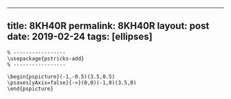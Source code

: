 ---
 title: 8KH40R
 permalink: 8KH40R
 layout: post
 date: 2019-02-24
 tags: [ellipses]
 ---

```latex% Dans le préambule
% -----------------
\usepackage{pstricks-add}
% -----------------

\begin{pspicture}(-1,-0.5)(3.5,0.5)
\psaxes[yAxis=false]{->}(0,0)(-1,0)(3.5,0)
\end{pspicture}
```